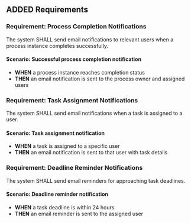 ## ADDED Requirements
### Requirement: Process Completion Notifications
The system SHALL send email notifications to relevant users when a process instance completes successfully.

#### Scenario: Successful process completion notification
- **WHEN** a process instance reaches completion status
- **THEN** an email notification is sent to the process owner and assigned users

### Requirement: Task Assignment Notifications
The system SHALL send email notifications when a task is assigned to a user.

#### Scenario: Task assignment notification
- **WHEN** a task is assigned to a specific user
- **THEN** an email notification is sent to that user with task details

### Requirement: Deadline Reminder Notifications
The system SHALL send email reminders for approaching task deadlines.

#### Scenario: Deadline reminder notification
- **WHEN** a task deadline is within 24 hours
- **THEN** an email reminder is sent to the assigned user
